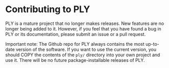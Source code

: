 Contributing to PLY
===================

PLY is a mature project that no longer makes releases. New features
are no longer being added to it.  However, if you feel that you have
found a bug in PLY or its documentation, please submit an issue or a
pull request.

Important note: The Github repo for PLY always contains the most
up-to-date version of the software.   If you want to use the current
version, you should COPY the contents of the `ply/` directory into
your own project and use it.  There will be no future package-installable
releases of PLY.





